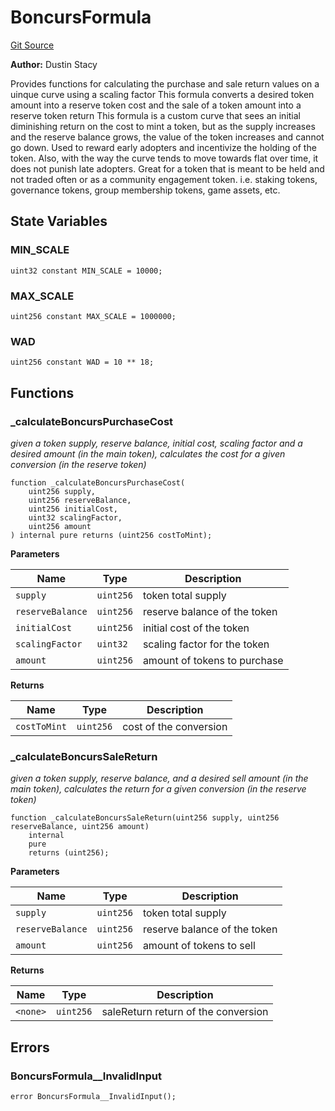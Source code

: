 # BoncursFormula
[Git Source](https://github.com/dustinstacy/boncurs/blob/52a092a7ad60aeeee3132e910b32ca470eb8882d/contracts/experimental/BoncursFormula.sol)

**Author:**
Dustin Stacy

Provides functions for calculating the purchase and sale return values on a uinque curve using a scaling factor
This formula converts a desired token amount into a reserve token cost and the sale of a token amount into a reserve token return
This formula is a custom curve that sees an initial diminishing return on the cost to mint a token, but as the supply increases
and the reserve balance grows, the value of the token increases and cannot go down. Used to reward early adopters and incentivize
the holding of the token. Also, with the way the curve tends to move towards flat over time, it does not punish late adopters.
Great for a token that is meant to be held and not traded often or as a community engagement token.
i.e. staking tokens, governance tokens, group membership tokens, game assets, etc.


## State Variables
### MIN_SCALE

```solidity
uint32 constant MIN_SCALE = 10000;
```


### MAX_SCALE

```solidity
uint256 constant MAX_SCALE = 1000000;
```


### WAD

```solidity
uint256 constant WAD = 10 ** 18;
```


## Functions
### _calculateBoncursPurchaseCost

*given a token supply, reserve balance, initial cost, scaling factor and a desired amount (in the main token),
calculates the cost for a given conversion (in the reserve token)*


```solidity
function _calculateBoncursPurchaseCost(
    uint256 supply,
    uint256 reserveBalance,
    uint256 initialCost,
    uint32 scalingFactor,
    uint256 amount
) internal pure returns (uint256 costToMint);
```
**Parameters**

|Name|Type|Description|
|----|----|-----------|
|`supply`|`uint256`|token total supply|
|`reserveBalance`|`uint256`|reserve balance of the token|
|`initialCost`|`uint256`|initial cost of the token|
|`scalingFactor`|`uint32`|scaling factor for the token|
|`amount`|`uint256`|amount of tokens to purchase|

**Returns**

|Name|Type|Description|
|----|----|-----------|
|`costToMint`|`uint256`|cost of the conversion|


### _calculateBoncursSaleReturn

*given a token supply, reserve balance, and a desired sell amount (in the main token),
calculates the return for a given conversion (in the reserve token)*


```solidity
function _calculateBoncursSaleReturn(uint256 supply, uint256 reserveBalance, uint256 amount)
    internal
    pure
    returns (uint256);
```
**Parameters**

|Name|Type|Description|
|----|----|-----------|
|`supply`|`uint256`|token total supply|
|`reserveBalance`|`uint256`|reserve balance of the token|
|`amount`|`uint256`|amount of tokens to sell|

**Returns**

|Name|Type|Description|
|----|----|-----------|
|`<none>`|`uint256`|saleReturn return of the conversion|


## Errors
### BoncursFormula__InvalidInput

```solidity
error BoncursFormula__InvalidInput();
```

